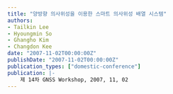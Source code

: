 ```yaml
---
title: "양방향 의사위성을 이용한 스마트 의사위성 배열 시스템"
authors:
- Tailkin Lee
- Hyoungmin So
- Ghangho Kim
- Changdon Kee
date: "2007-11-02T00:00:00Z"
publishDate: "2007-11-02T00:00:00Z"
publication_types: ["domestic-conference"]
publication: |-
    제 14차 GNSS Workshop, 2007, 11, 02
---
```

